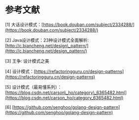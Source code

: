 # 参考文献

\[1\] 大话设计模式：[https://book.douban.com/subject/2334288/](https://book.douban.com/subject/2334288/)

\[2\] Java设计模式：23种设计模式全面解析: [http://c.biancheng.net/design\_pattern/](http://c.biancheng.net/design_pattern/)

\[3\] 王争: 设计模式之美

\[4\] 设计模式：[https://refactoringguru.cn/design-patterns](https://refactoringguru.cn/design-patterns)

\[5\] 设计模式（最易懂系列）：[https://blog.csdn.net/carson\_ho/category\_6365482.html](https://blog.csdn.net/carson_ho/category_6365482.html)

\[6\] [https://github.com/senghoo/golang-design-pattern](https://github.com/senghoo/golang-design-pattern)

